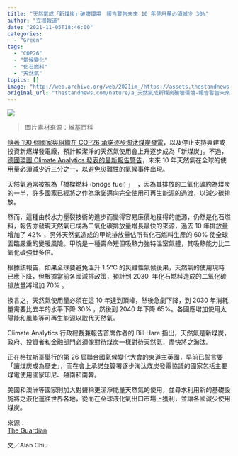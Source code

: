 ```yaml
---
title: "天然氣成「新煤炭」破壞環境　報告警告未來 10 年使用量必須減少 30%"
author: "立場報道"
date: "2021-11-05T18:46:00"
categories:
  - "Green"
tags:
  - "COP26"
  - "氣候變化"
  - "化石燃料"
  - "天然氣"
topics: []
image: "http://web.archive.org/web/2021im_/https://assets.thestandnews.com/media/photos/GAS.png"
original_url: "thestandnews.com/nature/a_天然氣成新煤炭破壞環境-報告警告未來-10-年使用量必須減少-30"
---
```

![](http://web.archive.org/web/2021im_/https://assets.thestandnews.com/media/photos/GAS.png)
> 圖片素材來源：維基百科

[隨著 190 個國家與組織在 COP26 承諾逐步淘汰煤炭發電](../../international/cop26%E9%80%BE-40-%E5%9C%8B%E5%90%8C%E6%84%8F%E6%B7%98%E6%B1%B0%E7%85%A4%E7%82%AD%E7%99%BC%E9%9B%BB-%E4%B8%AD%E7%BE%8E%E5%8D%B0%E6%9C%AA%E7%B0%BD%E7%BD%B2)，以及停止支持興建或投資新燃煤發電廠，預計較潔淨的天然氣使用會上升逐步成為「新煤炭」。不過，[德國環團 Climate Analytics 發表的最新報告警告](http://web.archive.org/web/20211107125906/https://climateanalytics.org/media/gas_is_new_coal_nov_2021.pdf)，未來 10 年天然氣在全球的使用量必須減少近三分之一，以避免災難性的氣候事件出現。

天然氣通常被視為「橋樑燃料 (bridge fuel) 」  ，因為其排放的二氧化碳約為煤炭的一半，許多國家已經將之作為承諾邁向完全使用可再生能源的過渡，以減少碳排放。

然而，這種由於水力壓裂技術的進步而變得容易廉價地獲得的能源，仍然是化石燃料，報告亦發現天然氣已成為二氧化碳排放量增長最快的來源，過去 10 年排放量增加了 42% ，另外天然氣造成的甲烷排放量佔所有化石燃料生產的 60% 使全球面臨嚴重的變暖風險。甲烷是一種壽命短但吸熱力強特溫室氣體，其吸熱能力比二氧化碳強廿多倍。

根據該報告，如果全球要避免溫升 1.5°C 的災難性氣候後果，天然氣的使用現時已應下降，但根據當前各國減排政策，預計到 2030  年化石燃料造成的二氧化碳排放量將增加 70% 。

換言之，天然氣使用量必須在這 10 年達到頂峰，然後急劇下降，到 2030 年消耗量需要比去年的水平下降 30% ，然後到 2040 年下降 65%。各國應增加使用太陽能和風能等可再生能源以取代天然氣。

Climate Analytics 行政總裁兼報告首席作者的 Bill Hare 指出，天然氣是新煤炭，政府、投資者和金融部門必須像對待煤炭一樣對待天然氣，盡快將之淘汰。

正在格拉斯哥舉行的第 26 屆聯合國氣候變化大會的東道主英國，早前已誓言要「讓煤炭成為歷史」，而在會上承諾並簽署逐步淘汰煤炭發電協議的國家包括主要煤電使用國家印尼、越南和南韓。

美國和澳洲等國家則加大對聲稱更潔淨能量天然氣的使用，並尋求利用新的基礎設施將之液化運往世界各地，從而在全球液化氣出口市場上獲利，並讓各國減少使用煤炭。

來源：  
[The Guardian](http://web.archive.org/web/20211107125906/https://www.theguardian.com/environment/2021/nov/04/gas-new-coal-fossil-fuels-climate-disaster)

文／Alan Chiu